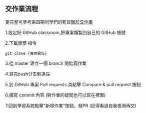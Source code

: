 ## 交作業流程
更完整可參考第四期同學們的乾貨[關於交作業](https://www.notion.so/d7fca2c2b27e4624b8621658ebc9944d)


1.設定好 GitHub classroom,把專案複製到自己的  GitHub 帳號

2.下載專案 指令 
```
git clone {專案網址}
```
3.從 master 建立一個 branch 開始寫作業

4.寫完push分支到遠端

5.到 GitHub 專案 Pull requests 頁點擊 Compare & pull request 按鈕   

6.撰寫 commit 內容 (對作業的疑問也可以寫在裡面)

7.回到學習系統點擊"新增作業"按鈕，發PR 
(記得看過自我檢測再交)